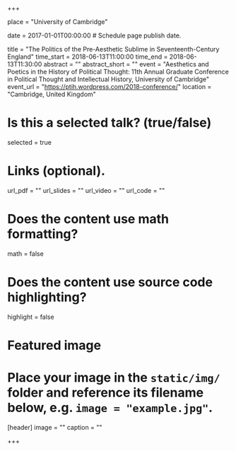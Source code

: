 +++

place = "University of Cambridge"

date = 2017-01-01T00:00:00  # Schedule page publish date.

title = "The Politics of the Pre-Aesthetic Sublime in Seventeenth-Century England"
time_start = 2018-06-13T11:00:00
time_end = 2018-06-13T11:30:00
abstract = ""
abstract_short = ""
event = "Aesthetics and	Poetics in the History of Political Thought: 11th Annual Graduate Conference in Political Thought and Intellectual History, University of Cambridge"
event_url = "https://ptih.wordpress.com/2018-conference/"
location = "Cambridge, United Kingdom"

# Is this a selected talk? (true/false)
selected = true

# Links (optional).
url_pdf = ""
url_slides = ""
url_video = ""
url_code = ""

# Does the content use math formatting?
math = false

# Does the content use source code highlighting?
highlight = false

# Featured image
# Place your image in the `static/img/` folder and reference its filename below, e.g. `image = "example.jpg"`.
[header]
image = ""
caption = ""

+++
